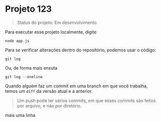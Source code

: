  # Projeto 123

> Status do projeto: Em desenvolvimento

Para executar esse projeto localmente, digite 

```
node app.js
```

Para se verificar alterações dentro do repositório, podemos usar o código:

```
git log
```
Ou, de forma mais enxuta
```
git log --oneline
```

Quando alguém faz um commit em uma branch em que você trabalha, temos um `diff` da versão atual e a anterior.

> Um push pode ter vários commits, em que esses commits são feitos por arquivo, e não por diretório.

mais uma linha

